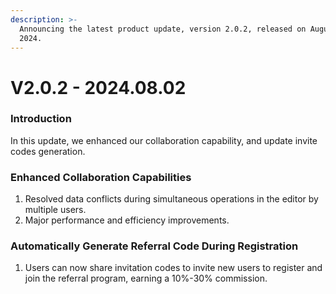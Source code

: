 ```yaml
---
description: >-
  Announcing the latest product update, version 2.0.2, released on August 15th,
  2024.
---
```


# V2.0.2 - 2024.08.02

### **Introduction**
In this update, we enhanced our collaboration capability, and update invite codes generation.

### Enhanced Collaboration Capabilities
1. Resolved data conflicts during simultaneous operations in the editor by multiple users.
2. Major performance and efficiency improvements.

### Automatically Generate Referral Code During Registration
1. Users can now share invitation codes to invite new users to register and join the referral program, earning a 10%-30% commission.

